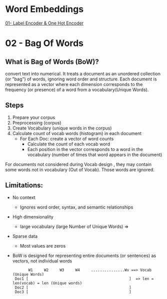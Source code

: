 # Word Embeddings

[01- Label Encoder & One Hot Encoder](https://github.com/Fawzy-AI-Explorer/NLP-Tea/tree/main/02-Word%20Embeddings/2.1-Label%20Encoder%20and%20One%20Hot%20Encoder)
<br>

# 02 - Bag Of Words

## What is Bag of Words (BoW)?

convert text into numerical. It treats a document as an unordered collection (or "bag") of words, ignoring word order and structure. Each document is represented as a vector where each dimension corresponds to the frequency (or presence) of a word from a vocabulary(Unique Words). 



## Steps

1. Prepare your corpus  
2. Preprocessing (corpus)  
3. Create Vocabulary (unique words in the corpus)  
4. Calculate count of vocab words (histogram) in each document  
   - For Each Doc: create a vector of word counts
     - Calculate the count of each vocab word 
     - Each position in the vector corresponds to a word in the vocabulary (number of times that word appears in the document)


For documents not considered during Vocab design , they may contain some words not in vocabulary (Out of Vocab). Those words are ignored.


## Limitations:
-  No context
    -  Ignores word order, syntax, and semantic relationships 
-  High dimensionality
    -  large vocabulary (large Number of Unique Words) => 
-  Sparse data
    -  Most values are zeros
-  BoW is designed for representing entire documents (or sentences) as vectors, not individual words



              W1     W2     W3     W4     ...............Wv ==> Vocab (Unique Words)
        Doc1 [                                             ]  => len = len(vocab) = len (Unique words)                  
        Doc2 [                                             ]
        Doc3 [                                             ] 






